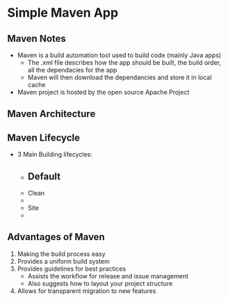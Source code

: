 # Simple Maven App

## Maven Notes
- Maven is a build automation tool used to build code (mainly Java apps)
    - The .xml file describes how the app should be built, the build order, all the dependacies for the app 
    - Maven will then download the dependancies and store it in local cache 
- Maven project is hosted by the open source Apache Project

## Maven Architecture

## Maven Lifecycle
- 3 Main Building lifecycles:
    - Default
        - 
    - Clean
	-
    - Site
	-

## Advantages of Maven
1. Making the build process easy
2. Provides a uniform build system
3. Provides guidelines for best practices
    + Assists the workflow for release and issue management
    + Also suggests how to layout your project structure
4. Allows for transparent migration to new features
